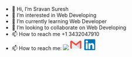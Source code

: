- 👋 Hi, I’m Sravan Suresh
- 👀 I’m interested in Web Developing
- 🌱 I’m currently learning Web Developer
- 💞️ I’m looking to collaborate on Web Developing
- 📫 How to reach me +1 3432047910
- 📫 How to reach me: <a href="mailto:sravansuresh2411@gmail.com" alt="Contact me"><code><img  height="30" src="[https://github.com/harshalrj25/MasterAssetsRepo/blob/master/gmail.svg](https://github.com/webdevsra1/Icon_Pack/blob/main/phone.svg)"></code></a>  <a href="mailto:sravansuresh2411@gmail.com" alt="Contact me"><code><img  height="30" src="https://github.com/harshalrj25/MasterAssetsRepo/blob/master/gmail.svg"></code></a>
&nbsp;<a href="https://www.linkedin.com/in/sravan-suresh-112121156/" alt="Linkedin"><code><img  height="30" src="https://github.com/harshalrj25/MasterAssetsRepo/blob/master/linkedin.svg"></code></a>
&nbsp;&nbsp;&nbsp;&nbsp; &nbsp; &nbsp; &nbsp;
<!---
webdevsra1/webdevsra1 is a ✨ special ✨ repository because its `README.md` (this file) appears on your GitHub profile.
You can click the Preview link to take a look at your changes.
--->
